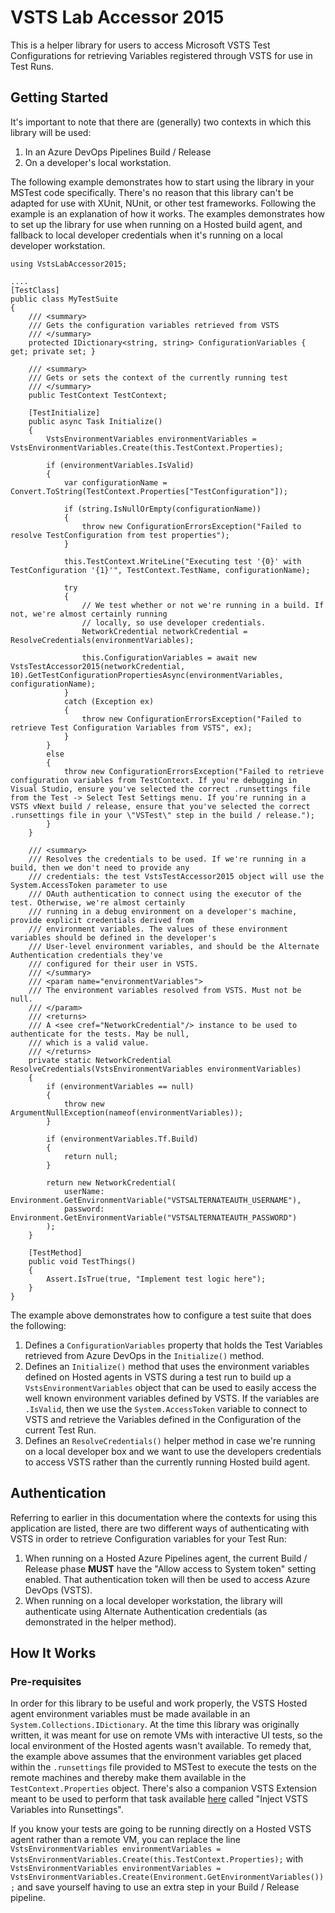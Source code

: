# VSTS Lab Accessor 2015

This is a helper library for users to access Microsoft VSTS Test Configurations for retrieving Variables
registered through VSTS for use in Test Runs.

## Getting Started

It's important to note that there are (generally) two contexts in which this library will be used:
1. In an Azure DevOps Pipelines Build / Release
2. On a developer's local workstation.

The following example demonstrates how to start using the library in your MSTest code specifically. There's
no reason that this library can't be adapted for use with XUnit, NUnit, or other test frameworks. Following the example is an explanation of how it works. The examples demonstrates how to set up the library for use when running on a Hosted build agent, and fallback to local developer credentials when it's running on a local developer workstation.

```
using VstsLabAccessor2015;

....
[TestClass]
public class MyTestSuite
{
    /// <summary>
    /// Gets the configuration variables retrieved from VSTS
    /// </summary>
    protected IDictionary<string, string> ConfigurationVariables { get; private set; }

    /// <summary>
    /// Gets or sets the context of the currently running test
    /// </summary>
    public TestContext TestContext;

    [TestInitialize]
    public async Task Initialize()
    {
        VstsEnvironmentVariables environmentVariables = VstsEnvironmentVariables.Create(this.TestContext.Properties);

        if (environmentVariables.IsValid)
        {
            var configurationName = Convert.ToString(TestContext.Properties["TestConfiguration"]);

            if (string.IsNullOrEmpty(configurationName))
            {
                throw new ConfigurationErrorsException("Failed to resolve TestConfiguration from test properties");
            }

            this.TestContext.WriteLine("Executing test '{0}' with TestConfiguration '{1}'", TestContext.TestName, configurationName);

            try
            {
                // We test whether or not we're running in a build. If not, we're almost certainly running 
                // locally, so use developer credentials.
                NetworkCredential networkCredential = ResolveCredentials(environmentVariables);

                this.ConfigurationVariables = await new VstsTestAccessor2015(networkCredential, 10).GetTestConfigurationPropertiesAsync(environmentVariables, configurationName);
            }
            catch (Exception ex)
            {
                throw new ConfigurationErrorsException("Failed to retrieve Test Configuration Variables from VSTS", ex);
            }
        }
        else
        {
            throw new ConfigurationErrorsException("Failed to retrieve configuration variables from TestContext. If you're debugging in Visual Studio, ensure you've selected the correct .runsettings file from the Test -> Select Test Settings menu. If you're running in a VSTS vNext build / release, ensure that you've selected the correct .runsettings file in your \"VSTest\" step in the build / release.");
        }
    }

    /// <summary>
    /// Resolves the credentials to be used. If we're running in a build, then we don't need to provide any
    /// credentials: the test VstsTestAccessor2015 object will use the System.AccessToken parameter to use
    /// OAuth authentication to connect using the executor of the test. Otherwise, we're almost certainly
    /// running in a debug environment on a developer's machine, provide explicit credentials derived from
    /// environment variables. The values of these environment variables should be defined in the developer's
    /// User-level environment variables, and should be the Alternate Authentication credentials they've
    /// configured for their user in VSTS.
    /// </summary>
    /// <param name="environmentVariables">
    /// The environment variables resolved from VSTS. Must not be null.
    /// </param>
    /// <returns>
    /// A <see cref="NetworkCredential"/> instance to be used to authenticate for the tests. May be null,
    /// which is a valid value.
    /// </returns>
    private static NetworkCredential ResolveCredentials(VstsEnvironmentVariables environmentVariables)
    {
        if (environmentVariables == null)
        {
            throw new ArgumentNullException(nameof(environmentVariables));
        }

        if (environmentVariables.Tf.Build)
        {
            return null;
        }

        return new NetworkCredential(
            userName: Environment.GetEnvironmentVariable("VSTSALTERNATEAUTH_USERNAME"),
            password: Environment.GetEnvironmentVariable("VSTSALTERNATEAUTH_PASSWORD")
        );
    }

    [TestMethod]
    public void TestThings()
    {
        Assert.IsTrue(true, "Implement test logic here");
    }
}
```

The example above demonstrates how to configure a test suite that does the following:
1. Defines a `ConfigurationVariables` property that holds the Test Variables retrieved from Azure DevOps in the `Initialize()` method.
2. Defines an `Initialize()` method that uses the environment variables defined on Hosted agents in VSTS during a test run to build up a `VstsEnvironmentVariables` object that can be used to easily access the well known environment variables defined by VSTS. If the variables are `.IsValid`, then we use the `System.AccessToken` variable to connect to VSTS and retrieve the Variables defined in the Configuration of the current Test Run.
3. Defines an `ResolveCredentials()` helper method in case we're running on a local developer box and we want to use the developers credentials to access VSTS rather than the currently running Hosted build agent.

## Authentication

Referring to earlier in this documentation where the contexts for using this application are listed, there are two different ways of authenticating with VSTS in order to retrieve Configuration variables for your Test Run:
1. When running on a Hosted Azure Pipelines agent, the current Build / Release phase **MUST** have the "Allow access to System token" setting enabled. That authentication token will then be used to access Azure DevOps (VSTS).
2. When running on a local developer workstation, the library will authenticate using Alternate Authentication credentials (as demonstrated in the helper method).

## How It Works

### Pre-requisites

In order for this library to be useful and work properly, the VSTS Hosted agent environment variables must be made available in an `System.Collections.IDictionary`. At the time this library was originally written, it was meant for use on remote VMs with interactive UI tests, so the local environment of the Hosted agents wasn't available. To remedy that, the example above assumes that the environment variables get placed within the `.runsettings` file provided to MSTest to execute the tests on the remote machines and thereby make them available in the `TestContext.Properties` object. There's also a companion VSTS Extension meant to be used to perform that task available [here](https://marketplace.visualstudio.com/items?itemName=westpeaksconsulting.vsts-test-extensions) called "Inject VSTS Variables into Runsettings".

If you know your tests are going to be running directly on a Hosted VSTS agent rather than a remote VM, you can replace the line `VstsEnvironmentVariables environmentVariables = VstsEnvironmentVariables.Create(this.TestContext.Properties);` with `VstsEnvironmentVariables environmentVariables = VstsEnvironmentVariables.Create(Environment.GetEnvironmentVariables());` and save yourself having to use an extra step in your Build / Release pipeline.